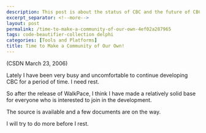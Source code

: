 ```yaml
---
description: This post is about the status of CBC and the future of CBC community.
excerpt_separator: <!--more-->
layout: post
permalink: /time-to-make-a-community-of-our-own-4ef02a287965
tags: code-beautifier-collection delphi
categories: [Tools and Platforms]
title: Time to Make a Community of Our Own!
---
```

(CSDN March 23, 2006)

Lately I have been very busy and uncomfortable to continue developing CBC for a period of time. I need rest.

So after the release of WalkPace, I think I have made a relatively solid base for everyone who is interested to join in the development.
<!--more-->

The source is available and a few documents are on the way.

I will try to do more before I rest.
